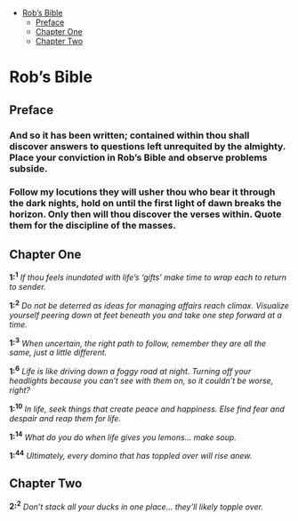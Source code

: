 -   [Rob’s Bible](#rob’s-bible)
    -   [Preface](#preface)
    -   [Chapter One](#chapter-one)
    -   [Chapter Two](#chapter-two)

Rob’s Bible
===========

Preface
-------

### And so it has been written; contained within thou shall discover answers to questions left unrequited by the almighty. Place your conviction in Rob’s Bible and observe problems subside.

### Follow my locutions they will usher thou who bear it through the dark nights, hold on until the first light of dawn breaks the horizon. Only then will thou discover the verses within. Quote them for the discipline of the masses.

Chapter One
-----------

**1:<sup>1</sup>** *If thou feels inundated with life’s ‘gifts’ make time to wrap each to return to sender.*

**1:<sup>2</sup>** *Do not be deterred as ideas for managing affairs reach climax. Visualize yourself peering down at feet beneath you and take one step forward at a time.*

**1:<sup>3</sup>** *When uncertain, the right path to follow, remember they are all the same, just a little different.*

**1:<sup>6</sup>** *Life is like driving down a foggy road at night. Turning off your headlights because you can’t see with them on, so it couldn’t be worse, right?*

**1:<sup>10</sup>** *In life, seek things that create peace and happiness. Else find fear and despair and reap them for life.*

**1:<sup>14</sup>** *What do you do when life gives you lemons… make soup.*

**1:<sup>44</sup>** *Ultimately, every domino that has toppled over will rise anew.*

Chapter Two
-----------

**2:<sup>2</sup>** *Don’t stack all your ducks in one place… they’ll likely topple over.*
